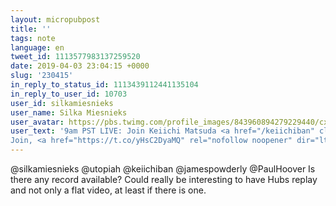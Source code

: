 ```yaml
---
layout: micropubpost
title: ''
tags: note
language: en
tweet_id: 1113577983137259520
date: 2019-04-03 23:04:15 +0000
slug: '230415'
in_reply_to_status_id: 1113439112441135104
in_reply_to_user_id: 10703
user_id: silkamiesnieks
user_name: Silka Miesnieks
user_avatar: https://pbs.twimg.com/profile_images/843960894279229440/cxabLQqe.jpg
user_text: '9am PST LIVE: Join Keiichi Matsuda <a href="/keiichiban" class="twitter-atreply pretty-link js-nav" dir="ltr" data-mentioned-user-id="55632244"><s>@</s><b>keiichiban</b></a>, James Powderly <a href="/jamespowderly" class="twitter-atreply pretty-link js-nav" dir="ltr" data-mentioned-user-id="24608788"><s>@</s><b>jamespowderly</b></a>, Paul Hoover <a href="/PaulHoover" class="twitter-atreply pretty-link js-nav" dir="ltr" data-mentioned-user-id="82763"><s>@</s><b>PaulHoover</b></a> and myself discussing Mirrorworld Bill of Rights <a href="https://t.co/fjCve9YQHq" rel="nofollow noopener" dir="ltr" data-expanded-url="https://www.artefactgroup.com/ideas/the-mirrorworld-bill-of-rights/" class="twitter-timeline-link" target="_blank" title="https://www.artefactgroup.com/ideas/the-mirrorworld-bill-of-rights/"><span class="tco-ellipsis"></span><span class="invisible">https://www.</span><span class="js-display-url">artefactgroup.com/ideas/the-mirr</span><span class="invisible">orworld-bill-of-rights/</span><span class="tco-ellipsis"><span class="invisible"> </span>…</span></a>.  
Join, <a href="https://t.co/yHsC2DyaMQ" rel="nofollow noopener" dir="ltr" data-expanded-url="http://hub.link/UHuH04b" class="twitter-timeline-link" target="_blank" title="http://hub.link/UHuH04b"><span class="tco-ellipsis"></span><span class="invisible">http://</span><span class="js-display-url">hub.link/UHuH04b</span><span class="invisible"></span><span class="tco-ellipsis"><span class="invisible"> </span></span></a> OR in VR, <a href="https://t.co/beu8qJ4irR" rel="nofollow noopener" dir="ltr" data-expanded-url="http://hub.link" class="twitter-timeline-link" target="_blank" title="http://hub.link"><span class="tco-ellipsis"></span><span class="invisible">http://</span><span class="js-display-url">hub.link</span><span class="invisible"></span><span class="tco-ellipsis"><span class="invisible"> </span></span></a>, code: 191 900'
---
```

@silkamiesnieks @utopiah @keiichiban @jamespowderly @PaulHoover Is there any record available? Could really be interesting to have Hubs replay and not only a flat video, at least if there is one.

